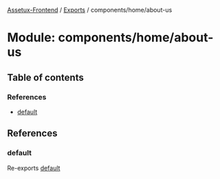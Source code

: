 [Assetux-Frontend](../README.md) / [Exports](../modules.md) / components/home/about-us

# Module: components/home/about-us

## Table of contents

### References

- [default](components_home_about_us.md#default)

## References

### default

Re-exports [default](components_home_about_us_about_us.md#default)
